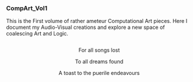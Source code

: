 ### CompArt_Vol1
This is the First volume of rather ameteur Computational Art pieces. Here I document my Audio-Visual creations and explore a new space of coalescing Art and Logic.


```diff    

```


<p align="center", font="bold"> For all songs lost    </p>
<p align="center"> To all dreams found  </p>   
<p align="center"> A toast to the puerile endeavours  </p>
